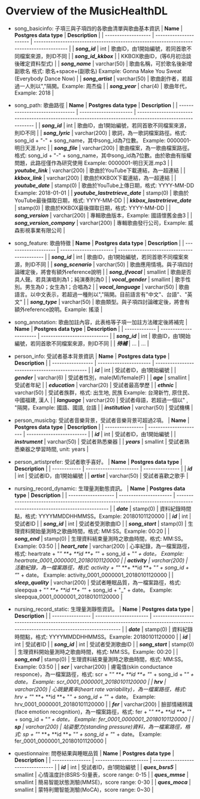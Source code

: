 # Overview of the MusicHealthDL

- song_basicinfo: 子項三與子項四的各歌曲清單與歌曲基本資訊
| **Name**            | **Postgres data type** | **Description**                                                                          |
| ------------------- | ---------------------- | ---------------------------------------------------------------------------------------- |
| ***song_id***       | int                    | 歌曲ID，由1開始編號，若同首歌不同檔案來源，則ID不同                                                             |
| ***song_id_kkbox*** |                        | KKBOX歌曲ID，(等6月初洽談後確定資料型式)                                                                |
| ***song_name***     | varchar(50)            | 歌曲名稱，可於歌名後新增副歌名 
格式: 歌名+space+(副歌名) 
Example: Gonna Make You Sweat (Everybody Dance Now) |
| ***song_artist***   | varchar(50)            | 歌曲創作者，若超過一人則以","隔開。Example: 周杰倫                                                          |
| ***song_year***     | char(4)                | 歌曲年代，Example: 2018                                                                       |

- song_path: 歌曲路徑
| **Name**                        | **Postgres data type** | **Description**                                                                                           |
| ------------------------------- | ---------------------- | --------------------------------------------------------------------------------------------------------- |
| ***song_id***                   | int                    | 歌曲ID，由1開始編號，若同首歌不同檔案來源，則ID不同                                                                              |
| ***song_lyric***                | varchar(200)           | 歌詞，為一歌詞檔案路徑。格式: song_id + "-" + song_name，其中song_id為7位數。 
Example: 0000001-明日天涯.lyrc                      |
| ***song_file***                 | varchar(200)           | 歌曲檔案，為一歌曲檔案路徑。格式: song_id + "-" + song_name，其中song_id為7位數。由於歌曲有版權問題，此路徑僅作為研究使用 
Example: 0000001-明日天涯.mp3 |
| ***youtube_link***              | varchar(200)           | 歌曲於YouTube下載連結，為一超連結                                                                                      |
| ***kkbox_link***                | varchar(200)           | 歌曲於KKBOX下載連結，為一超連結                                                                                        |
| ***youtube_date***              | stamp(0)               | 歌曲於YouTube上傳日期，格式: YYYY-MM-DD 
Example: 2018-01-01                                                        |
| ***youtube_lastretrieve_date*** | stamp(0)               | 歌曲於YouTube最後擷取日期，格式: YYYY-MM-DD                                                                           |
| ***kkbox_lastretrieve_date***   | stamp(0)               | 歌曲於KKBOX最後擷取日期，格式: YYYY-MM-DD                                                                             |
| ***song_version***              | varchar(200)           | 專輯歌曲版本，Example: 國語懷舊金曲3                                                                                   |
| ***song_version_company***      | varchar(200)           | 專輯歌曲發行公司，Example: 威森影視事業有限公司                                                                              |

- song_feature: 歌曲特徵
| **Name**             | **Postgres data type** | **Description**                             |
| -------------------- | ---------------------- | ------------------------------------------- |
| ***song_id***        | int                    | 歌曲ID，由1開始編號，若同首歌不同檔案來源，則ID不同                |
| ***song_scenario***  | varchar(50)            | 歌曲應用情境。與子項四討論確定後，將會有額外reference說明           |
| ***song_ifvocal***   | smallint               | 歌曲是否具人聲。若具演唱則為1；純演奏則為0                      |
| ***vocal_gender***   | smallint               | 歌手性別。男生為0；女生為1；合唱為2                         |
| ***vocal_language*** | varchar(50)            | 歌曲語言。以中文表示，若超過一種則以","隔開。目前語言有"中文"、台語"、"英文"  |
| ***song_type***      | varchar(50)            | 歌曲類型。與子項四討論確定後，將會有額外reference說明。Example: 搖滾 |

- song_annotation: 歌曲加註內容，此表格等子項一加註方法確定後將補完
| **Name**      | **Postgres data type** | **Description**              |
| ------------- | ---------------------- | ---------------------------- |
| ***song_id*** | int                    | 歌曲ID，由1開始編號，若同首歌不同檔案來源，則ID不同 |
| ***待補***      | ...                    | ...                          |

- person_info: 受試者基本背景資訊
| **Name**          | **Postgres data type** | **Description**                                |
| ----------------- | ---------------------- | ---------------------------------------------- |
| ***id***          | int                    | 受試者ID，由1開始編號                                   |
| ***gender***      | varchar(6)             | 受試者性別，male(M)/female(F)                        |
| ***age***         | smallint               | 受試者年紀                                          |
| ***education***   | varchar(20)            | 受試者最高學歷                                        |
| ***ethnic***      | varchar(50)            | 受試者族群，格式: 出生地, 民族 
Example: 台灣新竹, 原住民、中國福建, 漢人 |
| ***language***    | varchar(20)            | 受試者母語，若超過一個以" , "隔開，Example: 國語、國語, 台語         |
| ***institution*** | varchar(50)            | 受試機構                                           |

- person_musicbg: 受試者音樂背景，受試者音樂背景可超過2項。
| **Name**         | **Postgres data type** | **Description**           |
| ---------------- | ---------------------- | ------------------------- |
| ***id***         | int                    | 受試者ID，由1開始編號              |
| ***instrument*** | varchar(50)            | 受試者熟悉樂器                   |
| ***years***      | smallint               | 受試者熟悉樂器之學習時間, unit: years |

- person_artistprefer: 受試者歌手喜好。
| **Name**     | **Postgres data type** | **Description** |
| ------------ | ---------------------- | --------------- |
| ***id***     | int                    | 受試者ID，由1開始編號    |
| ***artist*** | varchar(50)            | 受試者喜歡之歌手        |

- nursing_record_dynamic: 生理量測動態資訊。
| **Name**            | **Postgres data type** | **Description**                                                                                                          |
| ------------------- | ---------------------- | ------------------------------------------------------------------------------------------------------------------------ |
| ***date***          | stamp(0)               | 資料紀錄時間點，格式: YYYYMMDDHHMMSS。Example: 20180101120000                                                                       |
| ***id***            | int                    | 受試者ID                                                                                                                    |
| ***song_id***       | int                    | 受試者受測歌曲ID                                                                                                                |
| ***song_start***    | stamp(0)               | 生理資料開始量測時之歌曲時間，格式: MM:SS。Example: 00:20                                                                                  |
| ***song_end***      | stamp(0)               | 生理資料結束量測時之歌曲時間，格式: MM:SS。Example: 03:50                                                                                  |
| ***heart_rate***    | varchar(200)           | 心率紀錄，為一檔案路徑，格式: heartrate + "_" **+ **id **+ "_" + song_id + "_" + date。
Example: heartrate_0001_0000001_20180101120000  |
| ***activity***      | varchar(200)           | 活動紀錄，為一檔案路徑，格式: activity + "_" **+ **id **+ "_" + song_id + "_" + date。
Example: activity_0001_0000001_20180101120000    |
| ***sleep_quality*** | varchar(200)           | 受試者睡眠品質，為一檔案路徑，格式: sleepqua + "_" **+ **id **+ "_" + song_id + "_" + date。
Example: sleepqua_0001_0000001_20180101120000 |

- nursing_record_static: 生理量測靜態資訊。
| **Name**         | **Postgres data type** | **Description**                                                                                                                         |
| ---------------- | ---------------------- | --------------------------------------------------------------------------------------------------------------------------------------- |
| ***date***       | stamp(0)               | 資料紀錄時間點，格式: YYYYMMDDHHMMSS。Example: 20180101120000                                                                                      |
| ***id***         | int                    | 受試者ID                                                                                                                                   |
| ***song_id***    | int                    | 受試者受測歌曲ID                                                                                                                               |
| ***song_start*** | stamp(0)               | 生理資料開始量測時之歌曲時間，格式: MM:SS。Example: 00:20                                                                                                 |
| ***song_end***   | stamp(0)               | 生理資料結束量測時之歌曲時間，格式: MM:SS。Example: 03:50                                                                                                 |
| ***scr***        | varchar(200)           | 膚電值(skin conductance responce)，為一檔案路徑，格式: scr + "_" **+ **id **+ "_" + song_id + "_" + date。
Example: scr_0001_0000001_20180101120000   |
| ***hrv***        | varchar(200)           | 心跳變異率(heart rate variability)，為一檔案路徑，格式: hrv + "_" **+ **id **+ "_" + song_id + "_" + date。
Example: hrv_0001_0000001_20180101120000    |
| ***fer***        | varchar(200)           | 臉部情緒辨識(face emotion recognition)，為一檔案路徑，格式: fer + "_" **+ **id **+ "_" + song_id + "_" + date。
Example: fer_0001_0000001_20180101120000 |
| ***sp***         | varchar(200)           | 站姿壓力(standing pressure)資料，為一檔案路徑，格式: sp + "_" **+ **id **+ "_" + song_id + "_" + date。
Example: fer_0001_0000001_20180101120000         |

- questionnaire: 問卷結果與睡眠品質
| **Name**         | **Postgres data type** | **Description**                   |
| ---------------- | ---------------------- | --------------------------------- |
| ***id***         | int                    | 受試者ID，由1開始編號                      |
| ***ques_bsrs5*** | smallint               | 心情溫度計(BSRS-5)量表，score range: 0-15 |
| ***ques_mmse***  | smallint               | 簡易智能狀態測驗(MMSE)，score range: 0-30  |
| ***ques_moca***  | smallint               | 蒙特利爾智能測驗(MoCA)，score range: 0~30  |



